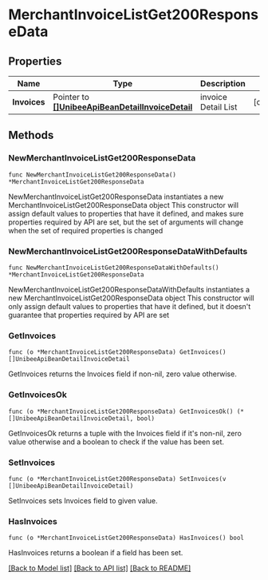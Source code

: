 # MerchantInvoiceListGet200ResponseData

## Properties

Name | Type | Description | Notes
------------ | ------------- | ------------- | -------------
**Invoices** | Pointer to [**[]UnibeeApiBeanDetailInvoiceDetail**](UnibeeApiBeanDetailInvoiceDetail.md) | invoice Detail List | [optional] 

## Methods

### NewMerchantInvoiceListGet200ResponseData

`func NewMerchantInvoiceListGet200ResponseData() *MerchantInvoiceListGet200ResponseData`

NewMerchantInvoiceListGet200ResponseData instantiates a new MerchantInvoiceListGet200ResponseData object
This constructor will assign default values to properties that have it defined,
and makes sure properties required by API are set, but the set of arguments
will change when the set of required properties is changed

### NewMerchantInvoiceListGet200ResponseDataWithDefaults

`func NewMerchantInvoiceListGet200ResponseDataWithDefaults() *MerchantInvoiceListGet200ResponseData`

NewMerchantInvoiceListGet200ResponseDataWithDefaults instantiates a new MerchantInvoiceListGet200ResponseData object
This constructor will only assign default values to properties that have it defined,
but it doesn't guarantee that properties required by API are set

### GetInvoices

`func (o *MerchantInvoiceListGet200ResponseData) GetInvoices() []UnibeeApiBeanDetailInvoiceDetail`

GetInvoices returns the Invoices field if non-nil, zero value otherwise.

### GetInvoicesOk

`func (o *MerchantInvoiceListGet200ResponseData) GetInvoicesOk() (*[]UnibeeApiBeanDetailInvoiceDetail, bool)`

GetInvoicesOk returns a tuple with the Invoices field if it's non-nil, zero value otherwise
and a boolean to check if the value has been set.

### SetInvoices

`func (o *MerchantInvoiceListGet200ResponseData) SetInvoices(v []UnibeeApiBeanDetailInvoiceDetail)`

SetInvoices sets Invoices field to given value.

### HasInvoices

`func (o *MerchantInvoiceListGet200ResponseData) HasInvoices() bool`

HasInvoices returns a boolean if a field has been set.


[[Back to Model list]](../README.md#documentation-for-models) [[Back to API list]](../README.md#documentation-for-api-endpoints) [[Back to README]](../README.md)



